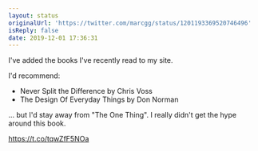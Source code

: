 ```yaml
---
layout: status
originalUrl: 'https://twitter.com/marcgg/status/1201193369520746496'
isReply: false
date: 2019-12-01 17:36:31
---
```


I've added the books I've recently read to my site. 

I'd recommend:
- Never Split the Difference by Chris Voss
- The Design Of Everyday Things by Don Norman

... but I'd stay away from "The One Thing". I really didn't get the hype around this book.

https://t.co/tqwZfF5NOa
